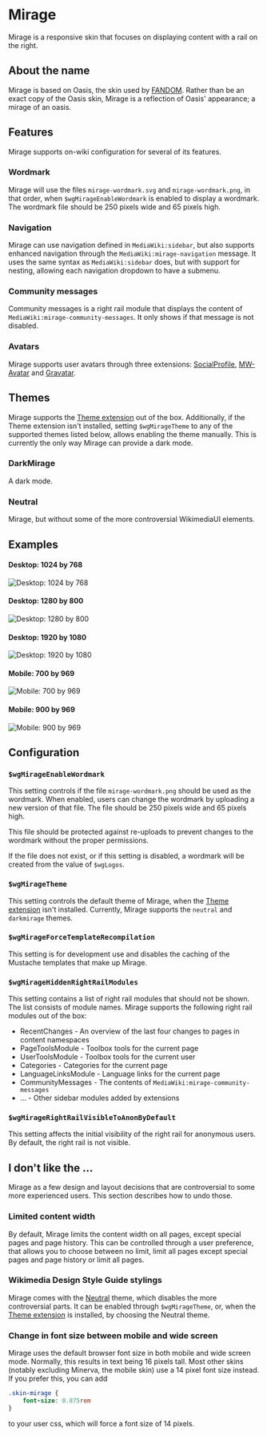 # Mirage
Mirage is a responsive skin that focuses on displaying content with a rail on the right.

## About the name
Mirage is based on Oasis, the skin used by [FANDOM](https://www.fandom.com). Rather than be an exact copy of the Oasis skin, Mirage is a reflection of Oasis' appearance; a mirage of an oasis.

## Features
Mirage supports on-wiki configuration for several of its features.
### Wordmark
Mirage will use the files `mirage-wordmark.svg` and `mirage-wordmark.png`, in that order, when
`$wgMirageEnableWordmark` is enabled to display a wordmark.
The wordmark file should be 250 pixels wide and 65 pixels high.

### Navigation
Mirage can use navigation defined in `MediaWiki:sidebar`, but also supports enhanced navigation
through the `MediaWiki:mirage-navigation` message. It uses the same syntax as
`MediaWiki:sidebar` does, but with support for nesting, allowing each navigation dropdown to
have a submenu.

### Community messages
Community messages is a right rail module that displays the content of
`MediaWiki:mirage-community-messages`. It only shows if that message is not disabled.

### Avatars
Mirage supports user avatars through three extensions: [SocialProfile](https://www.mediawiki.org/wiki/Extension:SocialProfile), [MW-Avatar](https://github.com/nbdd0121/MW-Avatar) and [Gravatar](https://www.mediawiki.org/wiki/Extension:Gravatar).

## Themes
Mirage supports the [Theme extension](https://www.mediawiki.org/wiki/Extension:Theme) out of the box.
Additionally, if the Theme extension isn't installed, setting `$wgMirageTheme` to any of the
supported themes listed below, allows enabling the theme manually. This is currently the only way Mirage can provide a dark mode.

### DarkMirage
A dark mode.

### Neutral
Mirage, but without some of the more controversial WikimediaUI elements.

## Examples
#### Desktop: 1024 by 768
![Desktop: 1024 by 768](screenshots/1024x768.png "Desktop: 1024 by 768")
#### Desktop: 1280 by 800
![Desktop: 1280 by 800](screenshots/1280x800.png "Desktop: 1280 by 800")
#### Desktop: 1920 by 1080
![Desktop: 1920 by 1080](screenshots/1920x1080.png "Desktop: 1920 by 1080")
#### Mobile: 700 by 969
![Mobile: 700 by 969](screenshots/mobile-small.png "Mobile: 700 by 969")
#### Mobile: 900 by 969
![Mobile: 900 by 969](screenshots/mobile-large.png "Mobile: 900 by 969")

## Configuration
### `$wgMirageEnableWordmark`
This setting controls if the file `mirage-wordmark.png` should be used as the wordmark. When
enabled, users can change the wordmark by uploading a new version of that file.
The file should be 250 pixels wide and 65 pixels high.

This file should be protected against re-uploads to prevent changes to the wordmark without the proper permissions.

If the file does not exist, or if this setting is disabled, a wordmark will be created from the
value of `$wgLogos`.

### `$wgMirageTheme`
This setting controls the default theme of Mirage, when the [Theme extension](https://www.mediawiki.org/wiki/Extension:Theme) isn't installed.
Currently, Mirage supports the `neutral` and `darkmirage` themes.

### `$wgMirageForceTemplateRecompilation`
This setting is for development use and disables the caching of the Mustache templates that make
up Mirage.

### `$wgMirageHiddenRightRailModules`
This setting contains a list of right rail modules that should not be shown. The list consists
of module names. Mirage supports the following right rail modules out of the box:
 - RecentChanges - An overview of the last four changes to pages in content namespaces
 - PageToolsModule - Toolbox tools for the current page
 - UserToolsModule - Toolbox tools for the current user
 - Categories - Categories for the current page
 - LanguageLinksModule - Language links for the current page
 - CommunityMessages - The contents of `MediaWiki:mirage-community-messages`
 - ... - Other sidebar modules added by extensions

### `$wgMirageRightRailVisibleToAnonByDefault`
This setting affects the initial visibility of the right rail for anonymous users. By default, the right rail is not visible.

## I don't like the ...
Mirage as a few design and layout decisions that are controversial to some more experienced users.
This section describes how to undo those.

### Limited content width
By default, Mirage limits the content width on all pages, except special pages and page history.
This can be controlled through a user preference, that allows you to choose between no limit,
limit all pages except special pages and page history or limit all pages.

### Wikimedia Design Style Guide stylings
Mirage comes with the [Neutral](#Neutral) theme, which disables the more controversial parts. It
can be enabled through `$wgMirageTheme`, or, when the [Theme extension](https://www.mediawiki.org/wiki/Extension:Theme)
is installed, by choosing the Neutral theme.

### Change in font size between mobile and wide screen
Mirage uses the default browser font size in both mobile and wide screen mode. Normally, this
results in text being 16 pixels tall. Most other skins (notably excluding Minerva, the mobile
skin) use a 14 pixel font size instead. If you prefer this, you can add
```css
.skin-mirage {
	font-size: 0.875rem
}
```
to your user css, which will force a font size of 14 pixels.
